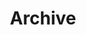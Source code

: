 ---
title: "Archive"
lazyBanner : "/imglazy/banner/archive-lazy.jpg"
banner : "/img/banner/archive.jpg"
---